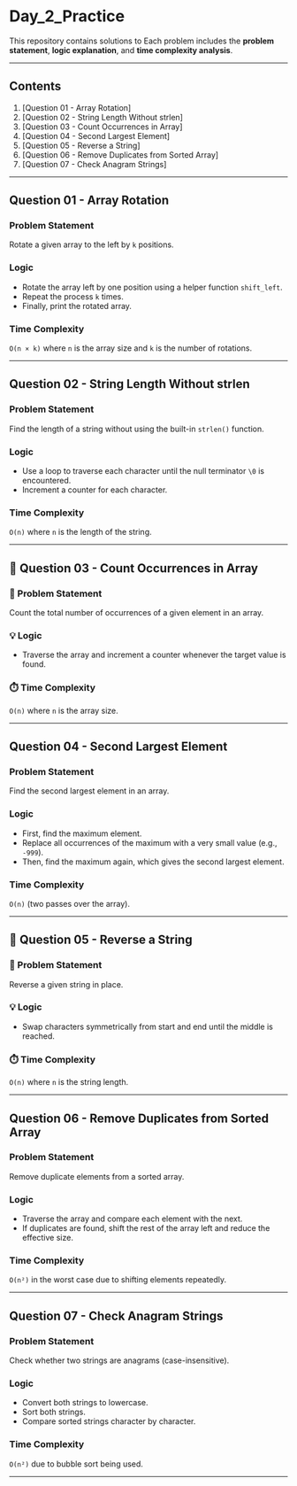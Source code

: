 # Day_2_Practice

This repository contains solutions to 
Each problem includes the **problem statement**, **logic explanation**, and **time complexity analysis**.

---

## Contents

1. [Question 01 - Array Rotation]
2. [Question 02 - String Length Without strlen]
3. [Question 03 - Count Occurrences in Array]
4. [Question 04 - Second Largest Element]
5. [Question 05 - Reverse a String]
6. [Question 06 - Remove Duplicates from Sorted Array]
7. [Question 07 - Check Anagram Strings]

---

## Question 01 - Array Rotation

### Problem Statement  
Rotate a given array to the left by `k` positions.

### Logic  
- Rotate the array left by one position using a helper function `shift_left`.
- Repeat the process `k` times.
- Finally, print the rotated array.

### Time Complexity  
`O(n × k)` where `n` is the array size and `k` is the number of rotations.

---

## Question 02 - String Length Without strlen

### Problem Statement  
Find the length of a string without using the built-in `strlen()` function.

### Logic  
- Use a loop to traverse each character until the null terminator `\0` is encountered.
- Increment a counter for each character.

###  Time Complexity  
`O(n)` where `n` is the length of the string.

---

## 🔢 Question 03 - Count Occurrences in Array

### 📝 Problem Statement  
Count the total number of occurrences of a given element in an array.

### 💡 Logic  
- Traverse the array and increment a counter whenever the target value is found.

### ⏱️ Time Complexity  
`O(n)` where `n` is the array size.

---

## Question 04 - Second Largest Element

###  Problem Statement  
Find the second largest element in an array.

###  Logic  
- First, find the maximum element.
- Replace all occurrences of the maximum with a very small value (e.g., `-999`).
- Then, find the maximum again, which gives the second largest element.

###  Time Complexity  
`O(n)` (two passes over the array).

---

## 🔄 Question 05 - Reverse a String

### 📝 Problem Statement  
Reverse a given string in place.

### 💡 Logic  
- Swap characters symmetrically from start and end until the middle is reached.

### ⏱️ Time Complexity  
`O(n)` where `n` is the string length.

---

##  Question 06 - Remove Duplicates from Sorted Array

###  Problem Statement  
Remove duplicate elements from a sorted array.

###  Logic  
- Traverse the array and compare each element with the next.
- If duplicates are found, shift the rest of the array left and reduce the effective size.

### Time Complexity  
`O(n²)` in the worst case due to shifting elements repeatedly.

---

##  Question 07 - Check Anagram Strings

###  Problem Statement  
Check whether two strings are anagrams (case-insensitive).

###  Logic  
- Convert both strings to lowercase.
- Sort both strings.
- Compare sorted strings character by character.

###  Time Complexity  
`O(n²)` due to bubble sort being used.

---


